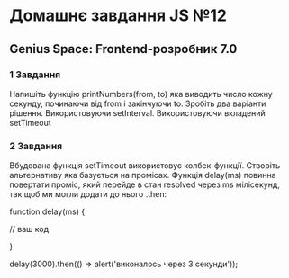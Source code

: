 # Домашнє завдання JS №12

## Genius Space: Frontend-розробник 7.0

### 1 Завдання

Напишіть функцію printNumbers(from, to) яка виводить число кожну секунду, починаючи від from і закінчуючи to.
Зробіть два варіанти рішення. Використовуючи setInterval. Використовуючи вкладений setTimeout

### 2 Завдання

Вбудована функція setTimeout використовує колбек-функції. Створіть альтернативу яка базується на промісах.
Функція delay(ms) повинна повертати проміс, який перейде в стан resolved через ms мілісекунд, так щоб ми могли додати до нього .then:

function delay(ms) {

// ваш код

}

delay(3000).then(() => alert('виконалось через 3 секунди'));